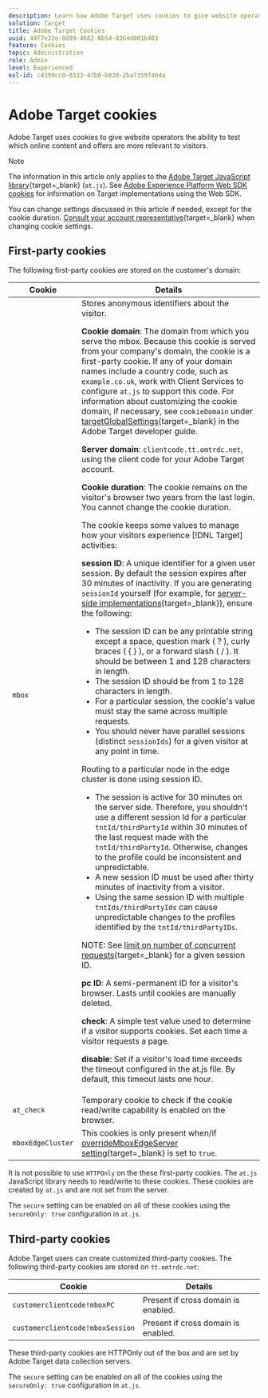 ```yaml
---
description: Learn how Adobe Target uses cookies to give website operators the ability to test which online content and offers are more relevant to visitors.
solution: Target
title: Adobe Target Cookies 
uuid: 44f7e32e-8d99-4682-8b54-8364d001b403
feature: Cookies
topic: Administration
role: Admin
level: Experienced
exl-id: c4399cc0-8333-47b8-b830-2ba7359f464a
---
```

# Adobe Target cookies

Adobe Target uses cookies to give website operators the ability to test which online content and offers are more relevant to visitors.

>[!NOTE]
>
>The information in this article only applies to the [Adobe Target JavaScript library](https://experienceleague.adobe.com/docs/target-dev/developer/client-side/at-js-implementation/functions-overview/targetglobalsettings.html){target=_blank} (`at.js`). See [Adobe Experience Platform Web SDK cookies](web-sdk.md) for information on Target implementations using the Web SDK.
>
>You can change settings discussed in this article if needed, except for the cookie duration. [Consult your account representative](https://experienceleague.adobe.com/docs/target/using/cmp-resources-and-contact-information.html){target=_blank} when changing cookie settings.

## First-party cookies

The following first-party cookies are stored on the customer's domain:

|Cookie|Details|
| --- | --- |
|`mbox`|Stores anonymous identifiers about the visitor.<P>**Cookie domain**: The domain from which you serve the mbox. Because this cookie is served from your company's domain, the cookie is a first-party cookie. If any of your domain names include a country code, such as `example.co.uk`, work with Client Services to configure `at.js` to support this code. For information about customizing the cookie domain, if necessary, see `cookieDomain` under [targetGlobalSettings](https://experienceleague.adobe.com/docs/target-dev/developer/client-side/at-js-implementation/functions-overview/targetglobalsettings.html){target=_blank} in the Adobe Target developer guide.<P>**Server domain**: `clientcode.tt.omtrdc.net`, using the client code for your Adobe Target account.<P>**Cookie duration**: The cookie remains on the visitor's browser two years from the last login. You cannot change the cookie duration.<P>The cookie keeps some values to manage how your visitors experience [!DNL Target] activities:<P>**session ID**: A unique identifier for a given user session. By default the session expires after 30 minutes of inactivity. If you are generating `sessionId` yourself (for example, for [server-side implementations](https://experienceleague.adobe.com/docs/target-dev/developer/server-side/server-side-overview.html){target=_blank}), ensure the following:<ul><li>The session ID can be any printable string except a space, question mark ( ? ), curly braces ( { } ), or a forward slash ( / ). It should be between 1 and 128 characters in length.</li><li>The session ID should be from 1 to 128 characters in length.</li><li>For a particular session, the cookie's value must stay the same across multiple requests.</li><li>You should never have parallel sessions (distinct `sessionIds`) for a given visitor at any point in time.</li></ul>Routing to a particular node in the edge cluster is done using session ID.<ul><li>The session is active for 30 minutes on the server side. Therefore, you shouldn't use a different session Id for a particular `tntId/thirdPartyId` within 30 minutes of the last request made with the `tntId/thirdPartyId`. Otherwise, changes to the profile could be inconsistent and unpredictable.</li><li>A new session ID must be used after thirty minutes of inactivity from a visitor.</li><li>Using the same session ID with multiple `tntIds/thirdPartyIds` can cause unpredictable changes to the profiles identified by the `tntId/thirdPartyIDs`.</li></ul>NOTE: See [limit on number of concurrent requests](https://experienceleague.adobe.com/docs/target/using/troubleshoot/target-limits.html#content-delivery){target=_blank} for a given session ID.<P>**pc ID**: A semi-permanent ID for a visitor's browser. Lasts until cookies are manually deleted.<P>**check**: A simple test value used to determine if a visitor supports cookies. Set each time a visitor requests a page.<P>**disable**: Set if a visitor's load time exceeds the timeout configured in the at.js file. By default, this timeout lasts one hour.|
|`at_check`|Temporary cookie to check if the cookie read/write capability is enabled on the browser.|
|`mboxEdgeCluster`|This cookies is only present when/if [overrideMboxEdgeServer setting](https://experienceleague.adobe.com/docs/target-dev/developer/client-side/at-js-implementation/functions-overview/targetglobalsettings.html){target=_blank} is set to `true`.|

It is not possible to use `HTTPOnly` on the these first-party cookies. The `at.js` JavaScript library needs to read/write to these cookies. These cookies are created by `at.js` and are not set from the server.

The `secure` setting can be enabled on all of these cookies using the `secureOnly: true` configuration in `at.js`.

## Third-party cookies

Adobe Target users can create customized third-party cookies. The following third-party cookies are stored on `tt.omtrdc.net`:

|Cookie|Details|
| --- | --- |
| `customerclientcode!mboxPC` | Present if cross domain is enabled. |
| `customerclientcode!mboxSession` | Present if cross domain is enabled. |

These third-party cookies are HTTPOnly out of the box and are set by Adobe Target data collection servers.

The `secure` setting can be enabled on all of the cookies using the `secureOnly: true` configuration in `at.js`.
